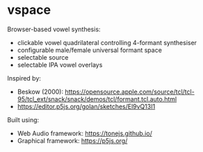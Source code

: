 # vspace
Browser-based vowel synthesis:
- clickable vowel quadrilateral controlling 4-formant synthesiser
- configurable male/female universal formant space
- selectable source
- selectable IPA vowel overlays

Inspired by:
- Beskow (2000): https://opensource.apple.com/source/tcl/tcl-95/tcl_ext/snack/snack/demos/tcl/formant.tcl.auto.html
- https://editor.p5js.org/golan/sketches/El9vQ13I1

Built using:
- Web Audio framework: https://tonejs.github.io/
- Graphical framework: https://p5js.org/

